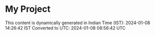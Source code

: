 # My Project

This content is dynamically generated in Indian Time (IST): 2024-01-08 14:26:42 IST
Converted to UTC: 2024-01-08 08:56:42 UTC
